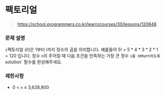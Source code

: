 # 팩토리얼

> https://school.programmers.co.kr/learn/courses/30/lessons/120848

### 문제 설명

`i`팩토리얼 (i!)은 1부터 i까지 정수의 곱을 의미합니다. 예를들어 5! = 5 * 4 * 3 * 2 * 1 = 120 입니다. 정수 `n`이 주어질 때 다음 조건을 만족하는 가장 큰 정수 `i를 `return` 하도록 `solution` 함수를 완성해주세요.

### 제한사항

- 0 < `n` ≤ 3,628,800
